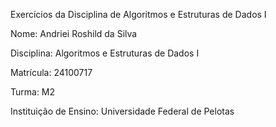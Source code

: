 Exercícios da Disciplina de Algoritmos e Estruturas de Dados I

Nome: Andriei Roshild da Silva

Disciplina: Algoritmos e Estruturas de Dados I

Matrícula: 24100717

Turma: M2

Instituição de Ensino: Universidade Federal de Pelotas
